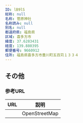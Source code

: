 ```yaml
---
ID: lB9lS
総称: null
名称: 菅原神社
名称読み: null
別名: null
都道府県: 福島県
区域: 喜多方市
緯度: 37.6283431
経度: 139.880395
郵便番号: 9660912
住所: 福島県喜多方市豊川町五百苅１３３４
---
```


## その他

### 参考URL

| URL | 説明          |
| --- | ------------- |
|     | OpenStreetMap |
